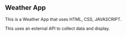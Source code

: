 <h2>Weather App</h2>
<p>This is a Weather App that uses HTML, CSS, JAVASCRIPT.</p>
<p>This uses an external API to collect data and display.</p>
